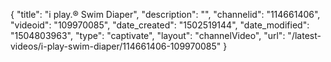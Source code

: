 {
    "title": "i play.&reg; Swim Diaper",
    "description": "",
    "channelid": "114661406",
    "videoid": "109970085",
    "date_created": "1502519144",
    "date_modified": "1504803963",
    "type": "captivate",
    "layout": "channelVideo",
    "url": "\/latest-videos\/i-play-swim-diaper\/114661406-109970085"
}